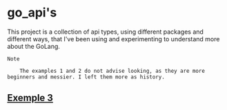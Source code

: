 # go_api's

This project is a collection of api types, using different packages and different ways, that I've been using and experimenting to understand more about the GoLang.

`Note`
```
    The examples 1 and 2 do not advise looking, as they are more beginners and messier. I left them more as history.
```


## [Exemple 3](https://github.com/piovani/go_api/tree/master/example3)
